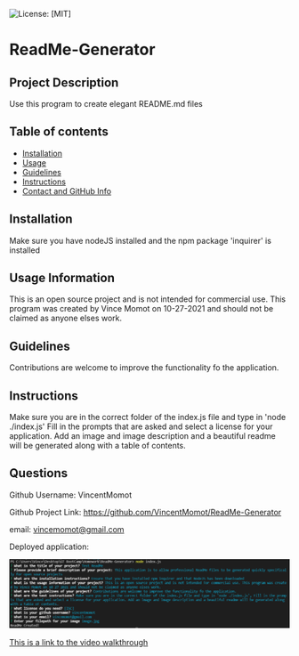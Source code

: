 ![License: [MIT]](https://img.shields.io/badge/License-[MIT]-blue.svg)
# ReadMe-Generator
 
## Project Description
Use this program to create elegant README.md files


## Table of contents
* [Installation](#installation)
* [Usage](#usage)
* [Guidelines](#guidelines)
* [Instructions](#instructions)
* [Contact and GitHub Info](contact-and-github-info)

## Installation
<a name="i"></a>
Make sure you have nodeJS installed and the npm package 'inquirer' is installed

<a name="u"></a>
## Usage Information
This is an open source project and is not intended for commercial use.
This program was created by Vince Momot on 10-27-2021 and should not be claimed as anyone elses work.

<a name="g"></a>
## Guidelines
Contributions are welcome to improve the functionality fo the application.

## Instructions
Make sure you are in the correct folder of the index.js file and type in 'node ./index.js'
Fill in the prompts that are asked and select a license for your application. 
Add an image and image description and a beautiful readme will be generated along with a table of contents.

<a name="c"></a>
## Questions 

Github Username: VincentMomot 

Github Project Link: https://github.com/VincentMomot/ReadMe-Generator 
 
email: vincemomot@gmail.com

Deployed application:

![This is an image of the deployed application](./image.png)

[This is a link to the video walkthrough](https://youtu.be/yf8zwMTZ9HE)
